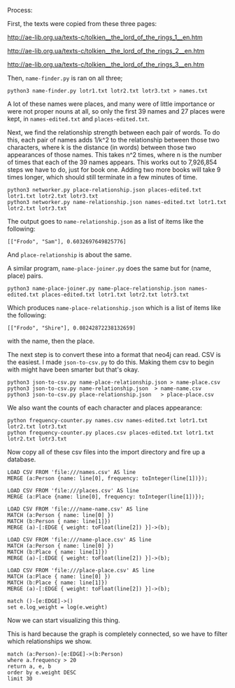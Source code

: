 
Process:

First, the texts were copied from these three pages:

<http://ae-lib.org.ua/texts-c/tolkien__the_lord_of_the_rings_1__en.htm>

<http://ae-lib.org.ua/texts-c/tolkien__the_lord_of_the_rings_2__en.htm>

<http://ae-lib.org.ua/texts-c/tolkien__the_lord_of_the_rings_3__en.htm>

Then, `name-finder.py` is ran on all three;

`python3 name-finder.py lotr1.txt lotr2.txt lotr3.txt > names.txt`

A lot of these names were places, and many were of little importance or were not proper nouns at
all, so only the first 39 names and 27 places were kept, in `names-edited.txt` and
`places-edited.txt`. 

Next, we find the relationship strength between each pair of words. 
To do this, each pair of names adds 1/k^2 to the relationship between those two characters, where k is
the distance (in words) between those two appearances of those names.  This takes n^2 times, where n
is the number of times that each of the 39 names appears. This works out to 7,926,854 steps we have
to do, just for book one. Adding two more books will take 9 times longer, which should still
terminate in a few minutes of time.


```
python3 networker.py place-relationship.json places-edited.txt lotr1.txt lotr2.txt lotr3.txt
python3 networker.py name-relationship.json names-edited.txt lotr1.txt lotr2.txt lotr3.txt
```

The output goes to `name-relationship.json` as a list of items like the following:

`[["Frodo", "Sam"], 0.6032697649825776]`

And `place-relationship` is about the same.

A similar program, `name-place-joiner.py` does the same but for (name, place) pairs.

```
python3 name-place-joiner.py name-place-relationship.json names-edited.txt places-edited.txt lotr1.txt lotr2.txt lotr3.txt
```

Which produces `name-place-relationship.json` which is a list of items like the following:

`[["Frodo", "Shire"], 0.08242872238132659]`

with the name, then the place. 


The next step is to convert these into a format that neo4j can read. CSV is the easiest. I made
`json-to-csv.py` to do this. Making them csv to begin with might have been smarter but that's okay.

```
python3 json-to-csv.py name-place-relationship.json > name-place.csv
python3 json-to-csv.py name-relationship.json  > name-name.csv
python3 json-to-csv.py place-relationship.json   > place-place.csv
```

We also want the counts of each character and places appearance:

```
python frequency-counter.py names.csv names-edited.txt lotr1.txt lotr2.txt lotr3.txt
python frequency-counter.py places.csv places-edited.txt lotr1.txt lotr2.txt lotr3.txt
```

Now copy all of these csv files into the import directory and fire up a database.

```
LOAD CSV FROM 'file:///names.csv' AS line
MERGE (a:Person {name: line[0], frequency: toInteger(line[1])});

LOAD CSV FROM 'file:///places.csv' AS line
MERGE (a:Place {name: line[0], frequency: toInteger(line[1])});

LOAD CSV FROM 'file:///name-name.csv' AS line
MATCH (a:Person { name: line[0] })
MATCH (b:Person { name: line[1]})
MERGE (a)-[:EDGE { weight: toFloat(line[2]) }]->(b);

LOAD CSV FROM 'file:///name-place.csv' AS line
MATCH (a:Person { name: line[0] })
MATCH (b:Place { name: line[1]})
MERGE (a)-[:EDGE { weight: toFloat(line[2]) }]->(b);

LOAD CSV FROM 'file:///place-place.csv' AS line
MATCH (a:Place { name: line[0] })
MATCH (b:Place { name: line[1]})
MERGE (a)-[:EDGE { weight: toFloat(line[2]) }]->(b);

match ()-[e:EDGE]->()
set e.log_weight = log(e.weight)
```

Now we can start visualizing this thing.

This is hard because the graph is completely connected, so we have to filter which relationships we
show.

```
match (a:Person)-[e:EDGE]->(b:Person)
where a.frequency > 20
return a, e, b 
order by e.weight DESC
limit 30

